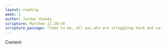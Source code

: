 ```yaml
---
layout: reading
week: 2
author: Jordan Chaney
scripture: Matthew 11.28—30
scripture_passage: “Come to me, all you who are struggling hard and carrying heavy loads, and I will give you rest. Put on my yoke, and learn from me. I’m gentle and humble. And you will find rest for yourselves. My yoke is easy to bear, and my burden is light.”
---
```


Content